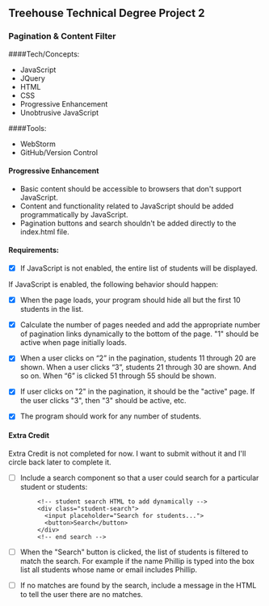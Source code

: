 ## Treehouse Technical Degree Project 2 
### Pagination & Content Filter

####Tech/Concepts:
- JavaScript
- JQuery
- HTML
- CSS
- Progressive Enhancement
- Unobtrusive JavaScript

####Tools:
- WebStorm
- GitHub/Version Control

#### Progressive Enhancement
- Basic content should be accessible to browsers that don't support JavaScript.
- Content and functionality related to JavaScript should be added programmatically by JavaScript.
- Pagination buttons and search shouldn't be added directly to the index.html file.


#### Requirements:
- [x] If JavaScript is not enabled, the entire list of students will be displayed.

If JavaScript is enabled, the following behavior should happen:

- [x] When the page loads, your program should hide all but the first 10 students in the list.

- [x] Calculate the number of pages needed and add the appropriate number of pagination links dynamically to the bottom of the page. "1" should be active when page initially loads.

- [x] When a user clicks on “2” in the pagination, students 11 through 20 are shown. When a user clicks “3”, students 21 through 30 are shown. And so on. When “6” is clicked 51 through 55 should be shown.

- [x] If user clicks on "2" in the pagination, it should be the "active" page. If the user clicks "3", then "3" should be active, etc.

- [x] The program should work for any number of students. 


#### Extra Credit

Extra Credit is not completed for now. I want to submit without it and I'll circle back later to complete it.

- [ ] Include a search component so that a user could search for a particular student or students:
```
        <!-- student search HTML to add dynamically -->
        <div class="student-search">
          <input placeholder="Search for students...">
          <button>Search</button>
        </div>
        <!-- end search -->
```        
- [ ] When the "Search" button is clicked, the list of students is filtered to match the search. For example if the name Phillip is typed into the box list all students whose name or email includes Phillip.
- [ ] If no matches are found by the search, include a message in the HTML to tell the user there are no matches.







